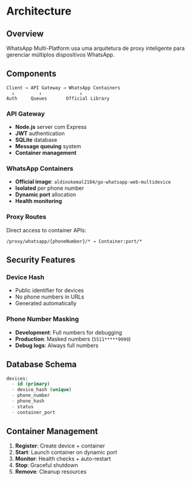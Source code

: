 # Architecture

## Overview

WhatsApp Multi-Platform usa uma arquitetura de proxy inteligente para gerenciar múltiplos dispositivos WhatsApp.

## Components

```
Client → API Gateway → WhatsApp Containers
  ↓         ↓              ↓
Auth     Queues       Official Library
```

### API Gateway
- **Node.js** server com Express
- **JWT** authentication
- **SQLite** database
- **Message queuing** system
- **Container management**

### WhatsApp Containers
- **Official image**: `aldinokemal2104/go-whatsapp-web-multidevice`
- **Isolated** per phone number
- **Dynamic port** allocation
- **Health monitoring**

### Proxy Routes
Direct access to container APIs:
```
/proxy/whatsapp/{phoneNumber}/* → Container:port/*
```

## Security Features

### Device Hash
- Public identifier for devices
- No phone numbers in URLs
- Generated automatically

### Phone Number Masking
- **Development**: Full numbers for debugging
- **Production**: Masked numbers (`5511*****9999`)
- **Debug logs**: Always full numbers

## Database Schema

```sql
devices:
  - id (primary)
  - device_hash (unique)
  - phone_number
  - phone_hash
  - status
  - container_port
```

## Container Management

1. **Register**: Create device + container
2. **Start**: Launch container on dynamic port
3. **Monitor**: Health checks + auto-restart
4. **Stop**: Graceful shutdown
5. **Remove**: Cleanup resources